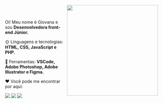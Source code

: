 <img src="https://user-images.githubusercontent.com/75648437/148135300-cbc16417-ac31-4e17-8bd5-1d0e130b8f40.png" width="300px" align="right">

<br />
<br />

<p align="left"> 
   Oi! Meu nome é Giovana e sou <strong>Desenvolvedora front-end Júnior.</strong><br>
</p>

<p align="left">
 🌞 Linguagens e tecnologias: <strong>HTML, CSS, JavaScript e PHP.</strong>
</p>

<p align="left">
 🌸 Ferramentas: <strong>VSCode, Adobe Photoshop, Adobe Illustrator e Figma. </strong>
</p>

<p align="left">
 ❤️ Você pode me encontrar por aqui:
</p>

<p align="left">
  <a href="https://www.linkedin.com/in/giovana--siqueira/" alt="Linkedin">
  <img src="https://img.shields.io/badge/-Linkedin-FFAC30?style=for-the-badge&logo=Linkedin&logoColor=FFFFFF&link=https://www.linkedin.com/in/giovana--siqueira/" /></a>

  <a href="https://www.instagram.com/giovxxna/" alt="Instagram">
  <img src="https://img.shields.io/badge/-Instagram-FFAC30?style=for-the-badge&logo=Instagram&logoColor=white&link=https://www.instagram.com/giovxxna/"/></a>
   
   <a href="https://www.behance.net/giovxna" alt="Behance">
   <img src="https://img.shields.io/badge/-Behance-FFAC30?style=for-the-badge&logo=behance&logoColor=white"></a>
   
</p>


